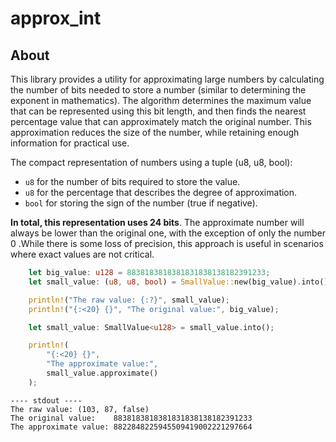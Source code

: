 # approx_int

## About

This library provides a utility for approximating large numbers by
calculating the number of bits needed to store a number (similar to determining the exponent in mathematics).
The algorithm determines the maximum value that can be represented using
this bit length, and then finds the nearest percentage value that can
approximately match the original number. This approximation reduces the
size of the number, while retaining enough information for practical use.

The compact representation of numbers using a tuple (u8, u8, bool):

- `u8` for the number of bits required to store the value.
- `u8` for the percentage that describes the degree of approximation.
- `bool` for storing the sign of the number (true if negative).

**In total, this representation uses 24 bits**. The approximate number will always be lower than the original one, with the exception of only the number 0 .While there is some loss of precision, this approach is useful in scenarios where exact values are not critical.

```rust
    let big_value: u128 = 8838183818381831838138182391233;
    let small_value: (u8, u8, bool) = SmallValue::new(big_value).into();

    println!("The raw value: {:?}", small_value);
    println!("{:<20} {}", "The original value:", big_value);

    let small_value: SmallValue<u128> = small_value.into();

    println!(
        "{:<20} {}",
        "The approximate value:",
        small_value.approximate()
    );
```

```
---- stdout ----
The raw value: (103, 87, false)
The original value:    8838183818381831838138182391233
The approximate value: 8822848225945509419002221297664 

```